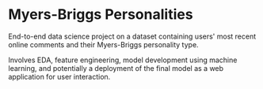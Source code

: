 # Myers-Briggs Personalities
End-to-end data science project on a dataset containing users' most recent online comments and their Myers-Briggs personality type. 

Involves EDA, feature engineering, model development using machine learning, and potentially a deployment of the final model as a web application for user interaction.
